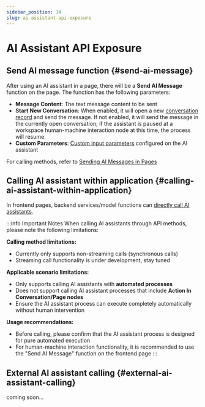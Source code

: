 ```yaml
---
sidebar_position: 14
slug: ai-assistant-api-exposure
---
```


# AI Assistant API Exposure

## Send AI message function {#send-ai-message} 
After using an AI assistant in a page, there will be a **Send AI Message** function on the page. The function has the following parameters:
- **Message Content**: The text message content to be sent
- **Start New Conversation**: When enabled, it will open a new [conversation record](./ai-chat-history) and send the message. If not enabled, it will send the message in the currently open conversation; if the assistant is paused at a workspace human-machine interaction node at this time, the process will resume.
- **Custom Parameters**: [Custom input parameters](./ai-assistant-input-output#input-parameters) configured on the AI assistant

For calling methods, refer to [Sending AI Messages in Pages](../using-ai-in-portals-and-pages/using-ai-assistants-in-component-pages#send-ai-message)


## Calling AI assistant within application {#calling-ai-assistant-within-application}

In frontend pages, backend services/model functions can [directly call AI assistants](../using-ai-in-portals-and-pages/using-ai-assistants-in-component-pages#call-ai-assistant).

:::info Important Notes
When calling AI assistants through API methods, please note the following limitations:

**Calling method limitations:**
- Currently only supports non-streaming calls (synchronous calls)
- Streaming call functionality is under development, stay tuned

**Applicable scenario limitations:**
- Only supports calling AI assistants with **automated processes**
- Does not support calling AI assistant processes that include **Action In Conversation/Page nodes**
- Ensure the AI assistant process can execute completely automatically without human intervention

**Usage recommendations:**
- Before calling, please confirm that the AI assistant process is designed for pure automated execution
- For human-machine interaction functionality, it is recommended to use the "Send AI Message" function on the frontend page
:::


## External AI assistant calling {#external-ai-assistant-calling}

coming soon...

